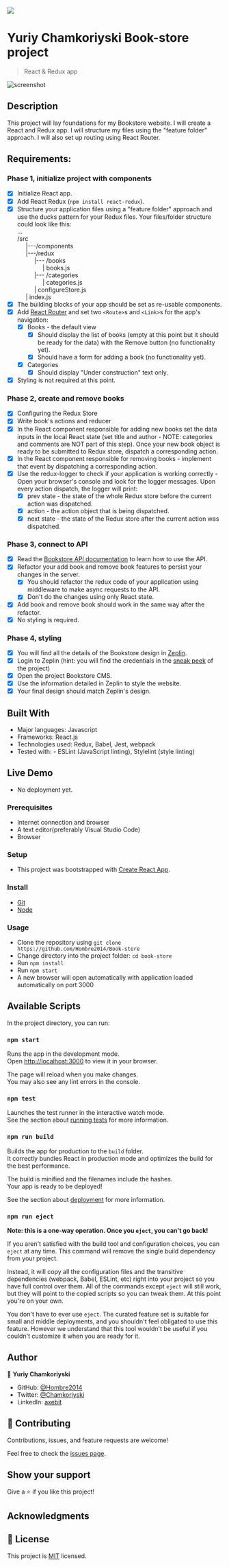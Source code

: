 ![](https://img.shields.io/badge/Microverse-blueviolet)

# Yuriy Chamkoriyski Book-store project

> React & Redux app

![screenshot](./src/bookstore.png)

## Description

This project will lay foundations for my Bookstore website. I will create a React and Redux app. I will structure my files using the "feature folder" approach. I will also set up routing using React Router.

## Requirements:

### Phase 1, initialize project with components
- [x] Initialize React app.
- [x] Add React Redux (`npm install react-redux`).
- [x] Structure your application files using a "feature folder" approach and use the ducks pattern for your Redux files. Your files/folder structure could look like this:<br />
...<br />
/src<br />
    &nbsp;&nbsp;&nbsp;&nbsp;&nbsp;|---/components<br />
    &nbsp;&nbsp;&nbsp;&nbsp;&nbsp;|---/redux<br />
        &nbsp;&nbsp;&nbsp;&nbsp;&nbsp;&nbsp;&nbsp;&nbsp;&nbsp;&nbsp;|--- /books<br />
                &nbsp;&nbsp;&nbsp;&nbsp;&nbsp;&nbsp;&nbsp;&nbsp;&nbsp;&nbsp;&nbsp;&nbsp;&nbsp;&nbsp;&nbsp;| books.js<br />
        &nbsp;&nbsp;&nbsp;&nbsp;&nbsp;&nbsp;&nbsp;&nbsp;&nbsp;&nbsp;|--- /categories<br />
                &nbsp;&nbsp;&nbsp;&nbsp;&nbsp;&nbsp;&nbsp;&nbsp;&nbsp;&nbsp;&nbsp;&nbsp;&nbsp;&nbsp;&nbsp;| categories.js<br />
        &nbsp;&nbsp;&nbsp;&nbsp;&nbsp;&nbsp;&nbsp;&nbsp;&nbsp;&nbsp;| configureStore.js<br />
    &nbsp;&nbsp;&nbsp;&nbsp;&nbsp;| index.js<br />
- [x] The building blocks of your app should be set as re-usable components.
- [x] Add [React Router](https://v5.reactrouter.com/web/guides/quick-start) and set two `<Route>`s and `<Link>`s for the app's navigation:
  - [x] Books - the default view
    - [x] Should display the list of books (empty at this point but it should be ready for the data) with the Remove button (no functionality yet).
    - [x] Should have a form for adding a book (no functionality yet).
  - [x] Categories
    - [x] Should display "Under construction" text only.
- [x] Styling is not required at this point.

### Phase 2, create and remove books
- [x] Configuring the Redux Store
- [x] Write book's actions and reducer
- [x] In the React component responsible for adding new books set the data inputs in the local React state (set title and author - NOTE: categories and comments are NOT part of this step). Once your new book object is ready to be submitted to Redux store, dispatch a corresponding action.
- [x] In the React component responsible for removing books - implement that event by dispatching a corresponding action.
- [x] Use the redux-logger to check if your application is working correctly - Open your browser's console and look for the logger messages. Upon every action dispatch, the logger will print:
  - [x] prev state - the state of the whole Redux store before the current action was dispatched.
  - [x] action - the action object that is being dispatched.
  - [x] next state - the state of the Redux store after the current action was dispatched.

### Phase 3, connect to API
- [x] Read the [Bookstore API documentation](https://www.notion.so/Bookstore-API-51ea269061f849118c65c0a53e88a739) to learn how to use the API.
- [x] Refactor your add book and remove book features to persist your changes in the server.
  - [x] You should refactor the redux code of your application using middleware to make async requests to the API.
  - [x] Don't do the changes using only React state.
- [x] Add book and remove book should work in the same way after the refactor.
- [x] No styling is required.

### Phase 4, styling
- [x] You will find all the details of the Bookstore design in [Zeplin](https://app.zeplin.io/project/5b35a9e13227086040f8eb75/screen/5b695e29bb8c844f118f9378).
- [x] Login to Zeplin (hint: you will find the credentials in the [sneak peek](https://github.com/microverseinc/curriculum-react-redux/blob/main/bookstore/sneak_peek.md) of the project)
- [x] Open the project Bookstore CMS.
- [x] Use the information detailed in Zeplin to style the website.
- [x] Your final design should match Zeplin's design.

## Built With

- Major languages: Javascript
- Frameworks: React.js
- Technologies used: Redux, Babel, Jest, webpack
- Tested with: - ESLint (JavaScript linting), Stylelint (style linting)

## Live Demo

- No deployment yet.

### Prerequisites

- Internet connection and browser
- A text editor(preferably Visual Studio Code)
- Browser

### Setup

- This project was bootstrapped with [Create React App](https://github.com/facebook/create-react-app).

### Install

- [Git](https://git-scm.com/downloads)
- [Node](https://nodejs.org/en/download/)

### Usage

- Clone the repository using `git clone https://github.com/Hombre2014/Book-store`
- Change directory into the project folder: `cd book-store`
- Run `npm install`
- Run `npm start`
- A new browser will open automatically with application loaded automatically on port 3000

## Available Scripts

In the project directory, you can run:

### `npm start`

Runs the app in the development mode.\
Open [http://localhost:3000](http://localhost:3000) to view it in your browser.

The page will reload when you make changes.\
You may also see any lint errors in the console.

### `npm test`

Launches the test runner in the interactive watch mode.\
See the section about [running tests](https://facebook.github.io/create-react-app/docs/running-tests) for more information.

### `npm run build`

Builds the app for production to the `build` folder.\
It correctly bundles React in production mode and optimizes the build for the best performance.

The build is minified and the filenames include the hashes.\
Your app is ready to be deployed!

See the section about [deployment](https://facebook.github.io/create-react-app/docs/deployment) for more information.

### `npm run eject`

**Note: this is a one-way operation. Once you `eject`, you can't go back!**

If you aren't satisfied with the build tool and configuration choices, you can `eject` at any time. This command will remove the single build dependency from your project.

Instead, it will copy all the configuration files and the transitive dependencies (webpack, Babel, ESLint, etc) right into your project so you have full control over them. All of the commands except `eject` will still work, but they will point to the copied scripts so you can tweak them. At this point you're on your own.

You don't have to ever use `eject`. The curated feature set is suitable for small and middle deployments, and you shouldn't feel obligated to use this feature. However we understand that this tool wouldn't be useful if you couldn't customize it when you are ready for it.

## Author

👤 **Yuriy Chamkoriyski**

- GitHub: [@Hombre2014](https://github.com/Hombre2014)
- Twitter: [@Chamkoriyski](https://twitter.com/Chamkoriyski)
- LinkedIn: [axebit](https://linkedin.com/in/axebit)

## 🤝 Contributing

Contributions, issues, and feature requests are welcome!

Feel free to check the [issues page](https://github.com/Hombre2014/math-magicians/issues).

## Show your support

Give a ⭐️ if you like this project!

## Acknowledgments


## 📝 License

This project is [MIT](./license.md) licensed.